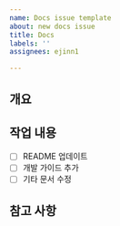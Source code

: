 ```yaml
---
name: Docs issue template
about: new docs issue
title: Docs
labels: ''
assignees: ejinn1

---
```


## 개요
<!-- 문서화할 내용에 대한 설명 -->

## 작업 내용
- [ ] README 업데이트
- [ ] 개발 가이드 추가
- [ ] 기타 문서 수정

## 참고 사항
<!-- 관련 자료나 추가적인 참고 사항 -->
